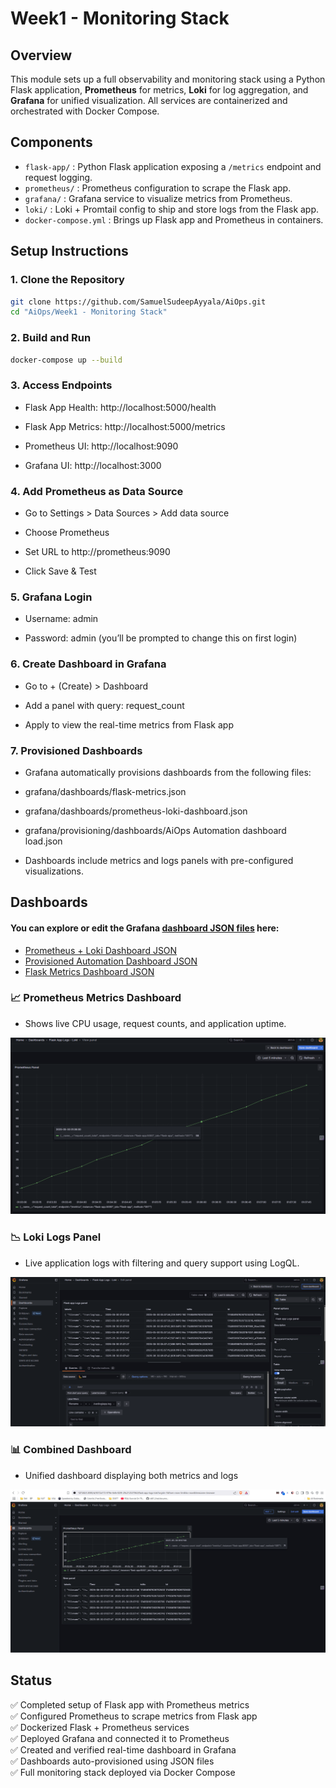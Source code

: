 # Week1 - Monitoring Stack

## Overview

This module sets up a full observability and monitoring stack using a Python Flask application, **Prometheus** for metrics, **Loki** for log aggregation, and **Grafana** for unified visualization. All services are containerized and orchestrated with Docker Compose.

## Components

- `flask-app/` : Python Flask application exposing a `/metrics` endpoint and request logging.
- `prometheus/` : Prometheus configuration to scrape the Flask app.
- `grafana/` : Grafana service to visualize metrics from Prometheus.
- `loki/` : Loki + Promtail config to ship and store logs from the Flask app.
- `docker-compose.yml` : Brings up Flask app and Prometheus in containers.

## Setup Instructions

### 1. Clone the Repository
 
```bash
git clone https://github.com/SamuelSudeepAyyala/AiOps.git
cd "AiOps/Week1 - Monitoring Stack"
```

### 2. Build and Run

```bash
docker-compose up --build
```

### 3. Access Endpoints

 - Flask App Health: http://localhost:5000/health

 - Flask App Metrics: http://localhost:5000/metrics

 - Prometheus UI: http://localhost:9090

 - Grafana UI: http://localhost:3000

 ### 4. Add Prometheus as Data Source

- Go to Settings > Data Sources > Add data source

- Choose Prometheus

- Set URL to http://prometheus:9090

- Click Save & Test

 ### 5. Grafana Login
 - Username: admin

 - Password: admin (you’ll be prompted to change this on first login)

### 6. Create Dashboard in Grafana
 - Go to + (Create) > Dashboard

 - Add a panel with query: request_count

 - Apply to view the real-time metrics from Flask app

### 7. Provisioned Dashboards
 - Grafana automatically provisions dashboards from the following files:

 - grafana/dashboards/flask-metrics.json

 - grafana/dashboards/prometheus-loki-dashboard.json

 - grafana/provisioning/dashboards/AiOps Automation dashboard load.json

 - Dashboards include metrics and logs panels with pre-configured visualizations.


## Dashboards

#### You can explore or edit the Grafana [dashboard JSON files](./grafana/dashboards/) here:

- [Prometheus + Loki Dashboard JSON](./grafana/dashboards/prometheus-loki-dashboard.json)
- [Provisioned Automation Dashboard JSON ](./grafana/dashboards/AiOps%20Automation%20dashboard%20load.json)
- [Flask Metrics Dashboard JSON](./grafana/dashboards/flask-metrics.json)

### 📈 Prometheus Metrics Dashboard
- Shows live CPU usage, request counts, and application uptime.

![Prometheus Panel](assets/Prometheus%20panel.png)


### 📉 Loki Logs Panel
- Live application logs with filtering and query support using LogQL.

![Loki Logs Panel](assets/Logs%20-%20Loki%20panel.png)

### 📊 Combined Dashboard
- Unified dashboard displaying both metrics and logs

![Combined Dashboard Panel](assets/Dashboard.png)

## Status

✅ Completed setup of Flask app with Prometheus metrics\
✅ Configured Prometheus to scrape metrics from Flask app\
✅ Dockerized Flask + Prometheus services\
✅ Deployed Grafana and connected it to Prometheus\
✅ Created and verified real-time dashboard in Grafana\
✅ Dashboards auto-provisioned using JSON files\
✅ Full monitoring stack deployed via Docker Compose
